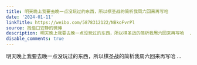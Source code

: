 ```yaml
---
title: 明天晚上我要去晚一点没玩过的东西，所以棋圣战的简析我周六回来再写哈
date: '2024-01-11'
linkTitle: https://weibo.com/5878312122/NBkoFvrPl
source: 找借口安静的微博
description: 明天晚上我要去晚一点没玩过的东西，所以棋圣战的简析我周六回来再写哈  ...
disable_comments: true
---
```

明天晚上我要去晚一点没玩过的东西，所以棋圣战的简析我周六回来再写哈  ...